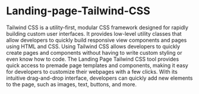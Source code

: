 # Landing-page-Tailwind-CSS
Tailwind CSS is a utility-first, modular CSS framework designed for rapidly building custom user interfaces. It provides low-level utility classes that allow developers to quickly build responsive view components and pages using HTML and CSS. Using Tailwind CSS allows developers to quickly create pages and components without having to write custom styling or even know how to code. The Landing Page Tailwind CSS tool provides quick access to premade page templates and components, making it easy for developers to customize their webpages with a few clicks. With its intuitive drag-and-drop interface, developers can quickly add new elements to the page, such as images, text, buttons, and more. 
